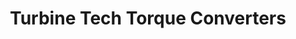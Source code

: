 ---
title: "Turbine Tech Torque Converters"
url: /wayne/turbine-tech-torque-converters/
shop: car repair
---
